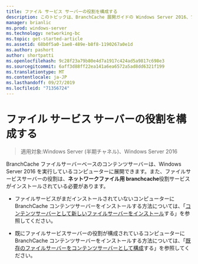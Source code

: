```yaml
---
title: ファイル サービス サーバーの役割を構成する
description: このトピックは、BranchCache 展開ガイドの Windows Server 2016、ブランチ オフィスに WAN 帯域幅使用量を最適化するために分散され、ホスト型キャッシュ モードで BranchCache を展開する方法を示しますの一部
manager: brianlic
ms.prod: windows-server
ms.technology: networking-bc
ms.topic: get-started-article
ms.assetid: 68b0f5a0-1ae8-489e-b8f8-1190267a0e1d
ms.author: pashort
author: shortpatti
ms.openlocfilehash: 9c28f23a79b80e4d7a1917c424ad5a9817c698e3
ms.sourcegitcommit: 6aff3d88ff22ea141a6ea6572a5ad8dd6321f199
ms.translationtype: MT
ms.contentlocale: ja-JP
ms.lasthandoff: 09/27/2019
ms.locfileid: "71356724"
---
```

# <a name="configure-the-file-services-server-role"></a>ファイル サービス サーバーの役割を構成する

>適用対象:Windows Server (半期チャネル)、Windows Server 2016

BranchCache ファイルサーバーベースのコンテンツサーバーは、Windows Server 2016 を実行しているコンピューターに展開できます。また、ファイルサービスサーバーの役割は、**ネットワークファイル用 branchcache**役割サービスがインストールされている必要があります。  
  
-   ファイルサービスがまだインストールされていないコンピューターに BranchCache コンテンツサーバーをインストールする方法については、「[コンテンツサーバーとして新しいファイルサーバーをインストール](../../branchcache/deploy/Install-a-New-File-Server-as-a-Content-Server.md)する」を参照してください。  
  
-   既にファイルサービスサーバーの役割が構成されているコンピューターに BranchCache コンテンツサーバーをインストールする方法については、「[既存のファイルサーバーをコンテンツサーバーとして構成](../../branchcache/deploy/Configure-an-Existing-File-Server-as-a-Content-Server.md)する」を参照してください。  
  



